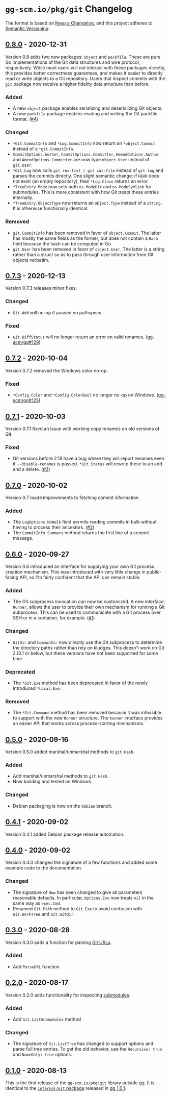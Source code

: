 # `gg-scm.io/pkg/git` Changelog

The format is based on [Keep a Changelog](https://keepachangelog.com/en/1.0.0/),
and this project adheres to [Semantic Versioning](https://semver.org/spec/v2.0.0.html).

[Unreleased]: https://github.com/gg-scm/gg-git/compare/v0.8.0...main

## [0.8.0][] - 2020-12-31

Version 0.8 adds two new packages: `object` and `packfile`. These are pure Go
implementations of the Git data structures and wire protocol, respectively.
While most users will not interact with these packages directly, this provides
better correctness guarantees, and makes it easier to directly read or write
objects to a Git repository. Users that inspect commits with the `git` package
now receive a higher fidelity data structure than before.

[0.8.0]: https://github.com/gg-scm/gg-git/releases/tag/v0.8.0

### Added

-  A new `object` package enables serializing and deserializing Git objects.
-  A new `packfile` package enables reading and writing the Git packfile format.
   ([#4](https://github.com/gg-scm/gg-git/issues/4))

### Changed

-  `*Git.CommitInfo` and `*Log.CommitInfo` now return an `*object.Commit`
   instead of a `*git.CommitInfo`.
-  `CommitOptions.Author`, `CommitOptions.Committer`, `AmendOptions.Author` and
   `AmendOptions.Committer` are now type `object.User` instead of `git.User`.
-  `*Git.Log` now calls `git rev-list | git cat-file` instead of `git log` and
   parses the commits directly. One slight semantic change: if `HEAD` does not
   exist (an empty repository), then `*Log.Close` returns an error.
-  `*TreeEntry.Mode` now sets both `os.ModeDir` and `os.ModeSymlink` for
   submodules. This is more consistent with how Git treats these entries
   internally.
-  `*TreeEntry.ObjectType` now returns an `object.Type` instead of a `string`.
   It is otherwise functionally identical.

### Removed

-  `git.CommitInfo` has been removed in favor of `object.Commit`. The latter has
   mostly the same fields as the former, but does not contain a `Hash` field
   because the hash can be computed in Go.
-  `git.User` has been removed in favor of `object.User`. The latter is a string
   rather than a struct so as to pass through user information from Git objects
   verbatim.

## [0.7.3][] - 2020-12-13

Version 0.7.3 releases minor fixes.

[0.7.3]: https://github.com/gg-scm/gg-git/releases/tag/v0.7.3

### Changed

-  `Git.Add` will no-op if passed no pathspecs.

### Fixed

-  `Git.DiffStatus` will no longer return an error on valid renames.
   ([gg-scm/gg#129](https://github.com/gg-scm/gg/issues/129))

## [0.7.2][] - 2020-10-04

Version 0.7.2 removed the Windows color no-op.

[0.7.2]: https://github.com/gg-scm/gg-git/releases/tag/v0.7.2

### Fixed

-  `*Config.Color` and `*Config.ColorBool` no longer no-op on Windows.
   ([gg-scm/gg#125](https://github.com/gg-scm/gg/issues/125))

## [0.7.1][] - 2020-10-03

Version 0.7.1 fixed an issue with working copy renames on old versions of Git.

[0.7.1]: https://github.com/gg-scm/gg-git/releases/tag/v0.7.1

### Fixed

-  Git versions before 2.18 have a bug where they will report renames even if
   `--disable-renames` is passed. `*Git.Status` will rewrite these to an add and
   a delete. ([#3](https://github.com/gg-scm/gg-git/issues/3))

## [0.7.0][] - 2020-10-02

Version 0.7 made improvements to fetching commit information.

[0.7.0]: https://github.com/gg-scm/gg-git/releases/tag/v0.7.0

### Added

-  The `LogOptions.NoWalk` field permits reading commits in bulk without having
   to process their ancestors. ([#2](https://github.com/gg-scm/gg-git/issues/2))
-  The `CommitInfo.Summary` method returns the first line of a commit message.

## [0.6.0][] - 2020-09-27

Version 0.6 introduced an interface for supplying your own Git process creation
mechanism. This was introduced with very little change in public-facing API, so
I'm fairly confident that the API can remain stable.

[0.6.0]: https://github.com/gg-scm/gg-git/releases/tag/v0.6.0

### Added

-  The Git subprocess invocation can now be customized. A new interface,
   `Runner`, allows the user to provide their own mechanism for running a Git
   subprocess. This can be used to communicate with a Git process over SSH or
   in a container, for example. ([#1](https://github.com/gg-scm/gg-git/issues/1))

### Changed

-  `GitDir` and `CommonDir` now directly use the Git subprocess to determine
   the directory paths rather than rely on kludges. This doesn't work on Git
   2.13.1 or below, but these versions have not been supported for some time.

### Deprecated

-  The `*Git.Exe` method has been deprecated in favor of the newly introduced
   `*Local.Exe`.

### Removed

-  The `*Git.Command` method has been removed because it was infeasible to
   support with the new `Runner` structure. The `Runner` interface provides
   an easier API that works across process-starting mechanisms.

## [0.5.0][] - 2020-09-16

Version 0.5.0 added marshal/unmarshal methods to `git.Hash`.

[0.5.0]: https://github.com/gg-scm/gg-git/releases/tag/v0.5.0

### Added

-  Add marshal/unmarshal methods to `git.Hash`.
-  Now building and tested on Windows.

### Changed

-  Debian packaging is now on the `debian` branch.

## [0.4.1][] - 2020-09-02

Version 0.4.1 added Debian package release automation.

[0.4.1]: https://github.com/gg-scm/gg-git/releases/tag/v0.4.1

## [0.4.0][] - 2020-09-02

Version 0.4.0 changed the signature of a few functions and added some example
code to the documentation.

[0.4.0]: https://github.com/gg-scm/gg-git/releases/tag/v0.4.0

### Changed

-  The signature of `New` has been changed to give all parameters reasonable
   defaults. In particular, `Options.Env` now treats `nil` in the same way as
   `exec.Cmd`.
-  Renamed `Git.Path` method to `Git.Exe` to avoid confusion with `Git.WorkTree`
   and `Git.GitDir`.

## [0.3.0][] - 2020-08-28

Version 0.3.0 adds a function for parsing [Git URLs][].

[0.3.0]: https://github.com/gg-scm/gg-git/releases/tag/v0.3.0
[Git URLs]: https://git-scm.com/docs/git-fetch#_git_urls

### Added

-  Add `ParseURL` function

## [0.2.0][] - 2020-08-17

Version 0.2.0 adds functionality for inspecting [submodules][].

[0.2.0]: https://github.com/gg-scm/gg-git/releases/tag/v0.2.0
[submodules]: https://git-scm.com/book/en/v2/Git-Tools-Submodules

### Added

-  Add `Git.ListSubmodules` method

### Changed

-  The signature of `Git.ListTree` has changed to support options and parse
   full tree entries. To get the old behavior, use the `Recursive: true` and
   `NameOnly: true` options.

## [0.1.0][] - 2020-08-13

This is the first release of the `gg-scm.io/pkg/git` library outside gg.
It is identical to the [`internal/git` package][] released in [gg 1.0.1][].

[0.1.0]: https://github.com/gg-scm/gg-git/releases/tag/v0.1.0
[gg 1.0.1]: https://github.com/gg-scm/gg/releases/tag/v1.0.1
[`internal/git` package]: https://github.com/gg-scm/gg/tree/v1.0.1/internal/git
